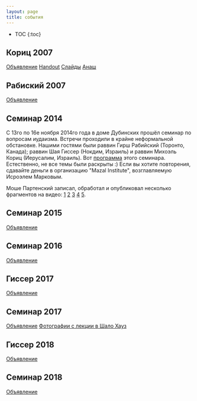 ```yaml
---
layout: page
title: события
---
```

* TOC
{:toc}
## Кориц 2007 ##
[Объявление](koritz-2007/announcement.md)
[Handout](koritz-2007/handout.md)
[Слайды](https://drive.google.com/open?id=1XojjHTsZWbmjX8ElyOvPj1UKHHWK753GGWCWYBoPpGQ)
[Анаш](koritz-2007/anash.md)

## Рабиский 2007 ##
[Объявление](https://drive.google.com/open?id=1i5V1rc_J0OlDvOfaloRlWEpkGV6MNeQiwFX_TbsaiJg)

## Семинар 2014 ##
С 13го по 16е ноября 2014го года в доме Дубинских прошёл семинар по вопросам иудаизма.
Встречи проходили в крайне неформальной обстановке.
Нашими гостями были раввин Гирш Рабийский (Торонто, Канада); раввин Шая Гиссер (Нокдим, Израиль)
и раввин Михоэль Кориц (Иерусалим, Израиль).
Вот [программа](https://drive.google.com/open?id=1hkT0D9kLWtcsj_TPk7sciGS0kQ2fAPbCSZ5TllL_D3Y)
этого семинара. Естественно, не все темы были раскрыты :)
Если вы хотите повторения, сдавайте деньги в организацию "Mazal Institute", возглавляемую
Исроэлем Марковым.

Моше Партенский записал, обработал и опубликовал несколько фрагментов на видео:
[1](https://youtu.be/wtXa-saq6SQ)
[2](https://youtu.be/_2sUyHnwAI8)
[3](https://youtu.be/OUJKgPLPs4k)
[4](https://youtu.be/IMD69QLVCqM)
[5](https://youtu.be/tk9c87aqkD0).

## Семинар 2015 ##
[Объявление](https://drive.google.com/open?id=1mRF95kVX9JSPQjd8jAhxo_qlCrEQeaO6tCyBjMbEC-Y)

## Семинар 2016 ##
[Объявление](https://drive.google.com/open?id=1lj6DO8BEqPU12CKMDao_9o_jl1bCH3LtQ7ydOP6qIjw)

## Гиссер 2017 ##
[Объявление](https://drive.google.com/open?id=1cxJYoEwAzS-JVF4Lc7WpJ7Ve65DgznW4IMuzV0tEsQU)

## Семинар 2017 ##
[Объявление](https://drive.google.com/open?id=1izxxpn92aC1tjFc51QevQ5uwoDP66a0ov7EflzsFoGg)
[Фотографии с лекции в Шало Хауз](https://photos.google.com/share/AF1QipMQztKzmp2MdAIkZq_rd8QBSR8l86ur_04NN5tK81trFwm6Vug9x2l7HHDDxkANKw?key=SEFUeVNNSHNlNDBRcHZYTDdPYjl6RU1JS0I3RnBR)

## Гиссер 2018 ##
[Объявление](https://drive.google.com/open?id=1U1zAU58c3OQ1yN6DiYt5UFvoZsv-BuCRga042HoCZVE)

## Семинар 2018 ##
[Объявление](https://docs.google.com/document/d/1sZWX_xl_QwR07B7jXjR3ZCsMR1xkPNAcB_CtXWfu7bY/edit?usp=sharing)
